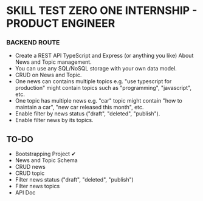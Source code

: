 # SKILL TEST ZERO ONE INTERNSHIP - PRODUCT ENGINEER
### BACKEND ROUTE
- Create a REST API  TypeScript and Express (or anything you like) About News and Topic management. 
- You can use any SQL/NoSQL storage with your own data model.
- CRUD on News and Topic. 
- One news can contains multiple topics e.g. "use typescript for production" might contain topics such as  "programming", "javascript", etc. 
- One topic has multiple news e.g. "car" topic might contain "how to maintain a car",  "new car released this month", etc. 
- Enable filter by news status ("draft", "deleted", "publish"). 
- Enable filter news by its topics.


## TO-DO
- Bootstrapping Project ✔
- News and Topic Schema 
- CRUD news
- CRUD topic
- Filter news status ("draft", "deleted", "publish")
- Filter news topics 
- API Doc 
